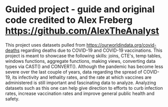 # Guided project - guide and original code credited to Alex Freberg https://github.com/AlexTheAnalyst
This project uses datasets pulled from https://ourworldindata.org/covid-deaths regarding deaths due to COVID-19 and COVID-19 vaccinations.
This project is meant to showcase the following skills: joins, CTE's, temp tables, windows functions, aggregate functions, making views, converting data types via CAST() and CONVERT().
Although the pandemic has become less severe over the last couple of years, data regarding the spread of COVID-19, its infectivity and lethality rates, and the rate at which vaccines are administered is still important and fascinating data to analyze. Analyzing datasets such as this one can help give direction to efforts to curb infection rates, increase vaccination rates and improve general public health and safety. 
